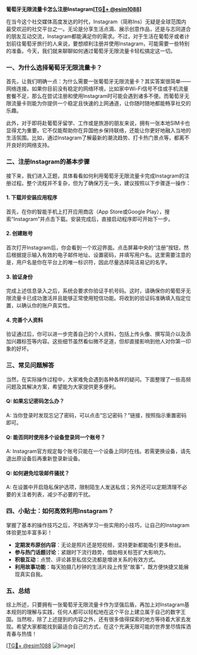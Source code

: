**葡萄牙无限流量卡怎么注册Instagram[[TG💪+ @esim1088](https://t.me/s/esim1088)]**

在当今这个社交媒体高度发达的时代，Instagram（简称Ins）无疑是全球范围内最受欢迎的社交平台之一。无论是分享生活点滴、展示创意作品，还是与志同道合的朋友互动交流，Instagram都能满足你的需求。不过，对于生活在葡萄牙或者计划前往葡萄牙旅行的人来说，要想顺利注册并使用Instagram，可能需要一些特别的准备。今天，我们就来聊聊如何通过葡萄牙无限流量卡轻松搞定这一切。

### 一、为什么选择葡萄牙无限流量卡？

首先，让我们明确一点：为什么需要一张葡萄牙无限流量卡？其实答案很简单——网络连接。如果你目前没有稳定的网络环境，比如家中Wi-Fi信号不佳或手机流量套餐不足，那么在尝试注册和使用Instagram时可能会遇到诸多不便。而葡萄牙无限流量卡则能为你提供一个稳定且快速的上网通道，让你随时随地都能畅享社交的乐趣。

此外，对于即将赴葡萄牙留学、工作或是旅游的朋友来说，拥有一张本地SIM卡也显得尤为重要。它不仅能帮助你在异国他乡保持联络，还能让你更好地融入当地的生活氛围。比如，通过Instagram了解最新的潮流趋势、打卡热门景点等，都离不开良好的网络支持。

### 二、注册Instagram的基本步骤

接下来，我们进入正题，具体看看如何利用葡萄牙无限流量卡完成Instagram的注册过程。整个流程并不复杂，但为了确保万无一失，建议按照以下步骤逐一操作：

#### 1. 下载并安装应用程序

首先，在你的智能手机上打开应用商店（App Store或Google Play），搜索“Instagram”并点击下载。安装完成后，直接启动程序即可开始下一步。

#### 2. 创建账号

首次打开Instagram后，你会看到一个欢迎界面。点击屏幕中央的“注册”按钮，然后根据提示输入有效的电子邮件地址、设置密码，并填写用户名。这里需要注意的是，用户名是你在平台上的唯一标识符，因此尽量选择简洁易记的名字。

#### 3. 验证身份

完成上述信息录入之后，系统会要求你验证手机号码。这时，请确保你的葡萄牙无限流量卡已成功激活并且能够正常使用短信功能。将收到的验证码准确填入指定位置，以确认你的账户真实性。

#### 4. 完善个人资料

验证通过后，你可以进一步完善自己的个人资料，包括上传头像、撰写简介以及添加兴趣标签等内容。这些细节虽然看似微不足道，但却直接影响到他人对你第一印象的好坏。

### 三、常见问题解答

当然，在实际操作过程中，大家难免会遇到各种各样的疑问。下面整理了一些高频问题及其解决方案，希望能为大家提供更多便利。

#### Q: 如果忘记密码怎么办？
A: 当你登录时发现忘记了密码，可以点击“忘记密码？”链接，按照指示重置密码即可。

#### Q: 能否同时使用多个设备登录同一个账号？
A: Instagram官方规定每个账号只能在一个设备上同时在线。若需更换设备，请先退出原设备后再重新登录新设备。

#### Q: 如何避免垃圾邮件骚扰？
A: 在设置中开启隐私保护选项，限制陌生人发送私信；另外还可以定期清理不必要的关注者列表，减少不必要的干扰。

### 四、小贴士：如何高效利用Instagram？

掌握了基本的操作技巧之后，不妨再学习一些实用的小技巧，让自己的Instagram体验更加丰富多彩！

- **定期发布原创内容**：无论是照片还是短视频，坚持更新都能吸引更多粉丝。
- **参与热门话题讨论**：紧跟时下流行趋势，借助相关标签扩大影响力。
- **积极互动**：点赞、评论甚至私信交流都是增进关系的有效方式。
- **利用故事功能**：每天拍摄几秒钟的生活片段上传至“故事”，既方便快捷又能展现真实自我。

### 五、总结

综上所述，只要拥有一张葡萄牙无限流量卡作为坚强后盾，再加上对Instagram基本规则的理解与实践，任何人都可以轻松地在这个平台上建立属于自己的数字王国。当然啦，除了上述提到的内容之外，还有很多值得探索的地方等待着大家去发现。希望大家都能找到最适合自己的方式，在这个充满无限可能的世界里尽情挥洒青春与热情！

[[TG💪+ @esim1088](https://t.me/s/esim1088) ![Image](https://i.postimg.cc/4NQfJmqS/Snipaste-2025-05-13-00-14-12.png)]